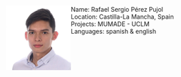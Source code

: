 <img src="foto.jpg" align="left" width="150px"/>
Name: Rafael Sergio Pérez Pujol
<br>
Location: Castilla-La Mancha, Spain
<br>
Projects: MUMADE - UCLM
<br>
Languages: spanish & english
